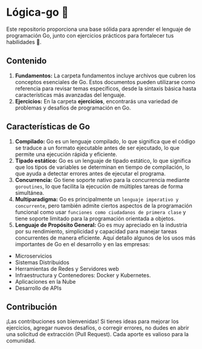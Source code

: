 # Lógica-go 🐹

Este repositorio proporciona una base sólida para aprender el lenguaje de programación Go, junto con ejercicios prácticos para fortalecer tus habilidades 🐹.

## Contenido

1. **Fundamentos:** La carpeta fundamentos incluye archivos que cubren los conceptos esenciales de Go. Estos documentos pueden utilizarse como referencia para revisar temas específicos, desde la sintaxis básica hasta características más avanzadas del lenguaje.
2. **Ejercicios:** En la carpeta **ejercicios**, encontrarás una variedad de problemas y desafíos de programación en Go.

## Características de Go

1. **Compilado:** Go es un lenguaje compilado, lo que significa que el código se traduce a un formato ejecutable antes de ser ejecutado, lo que permite una ejecución rápida y eficiente.
2. **Tipado estático:** Go es un lenguaje de tipado estático, lo que significa que los tipos de variables se determinan en tiempo de compilación, lo que ayuda a detectar errores antes de ejecutar el programa.
3. **Concurrencia:** Go tiene soporte nativo para la concurrencia mediante `goroutines`, lo que facilita la ejecución de múltiples tareas de forma simultánea.
4. **Multiparadigma:** Go es principalmente un `lenguaje imperativo y concurrente`, pero también admite ciertos aspectos de la programación funcional como usar `funciones como ciudadanos de primera clase` y tiene soporte limitado para la programación orientada a objetos.
5. **Lenguaje de Propósito General:** Go es muy apreciado en la industria por su rendimiento, simplicidad y capacidad para manejar tareas concurrentes de manera eficiente. Aquí detallo algunos de los usos más importantes de Go en el desarrollo y en las empresas:

- Microservicios
- Sistemas Distribuidos
- Herramientas de Redes y Servidores web
- Infraestructura y Contenedores: Docker y Kubernetes.
- Aplicaciones en la Nube
- Desarrollo de APIs

## Contribución

¡Las contribuciones son bienvenidas! Si tienes ideas para mejorar los ejercicios, agregar nuevos desafíos, o corregir errores, no dudes en abrir una solicitud de extracción (Pull Request). Cada aporte es valioso para la comunidad.
